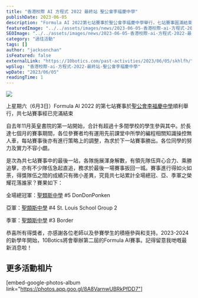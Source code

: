 ```yaml
---
title: "香港校際 AI 方程式 2022 最終站 聖公會李福慶中學"
publishDate: 2023-06-05
description: "Formula AI 2022第七站賽事於聖公會李福慶中學舉行，七站賽事圓滿結束，聖類斯中學包攬冠亞季軍，參賽者運用編程知識操控無人車，展現實力與策略調整能力。"
featuredImage: "../../assets/images/news/2023-06-05-香港校際-ai-方程式-2022-最終站-聖公會李福慶中學/image1.png"
SEOImage: "../../assets/images/news/2023-06-05-香港校際-ai-方程式-2022-最終站-聖公會李福慶中學/image1.png"
category: "過往活動"
tags: []
author: "jacksonchan"
isFeatured: false
externalLink: "https://10botics.com/past-activities/2023/06/05/skhlfh/"
wpSlug: "香港校際-ai-方程式-2022-最終站-聖公會李福慶中學"
wpDate: "2023/06/05"
readingTime: 1
---
```


![](https://staging.10botics.com/wp-content/uploads/2023/08/352068938_1625316917951918_6887218251699896323_n-1-1024x683.jpg)

上星期六（6月3日）Formula AI 2022 的第七站賽事於[聖公會李福慶中學](https://www.skhlfh.edu.hk/)順利舉行，共七站賽事經已完滿結束

自去年11月英皇書院的第一站開始，合計有超過十多間學校的學生參與其中。於長達七個月的賽事期間，各位參賽者均有運用先前課堂中所學的編程相關知識操控無人車，每站賽事後亦有進行策略上的調整，為求於下一站賽事勝出。各位同學的努力及實力不容小覷。

是次為共七站賽事中的最後一站，各隊施展渾身解數，有領先隊伍齊心合力、乘勝追擊，亦有不少隊伍急起直追，務求於最後一場賽事扳回一城。賽事進行得如火如荼，得獎隊伍之間的成績只有微小差異，究竟共七站累計全場總冠、亞、季軍之榮耀花落誰家？賽果如下：

全場總冠軍：[聖類斯中學](https://www.stlouis.edu.hk/) #5 DonDonPonken

亞軍：[聖類斯中學](https://www.stlouis.edu.hk/) #4 St. Louis School Group 2

季軍：[聖類斯中學](https://www.stlouis.edu.hk/) #3 Border

恭喜所有得獎者，亦感謝各位老師以及參賽學生的積極參與和支持。2023-2024的新學年開始，10Botics將會舉辦第二屆的Formula AI賽事。記得留意我哋嘅最新消息啦！

## 更多活動相片

[embed-google-photos-album link="https://photos.app.goo.gl/8A8VarnwUBRkPfDD7"]
